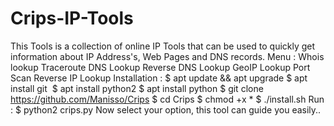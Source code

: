 # Crips-IP-Tools
This Tools is a collection of online IP Tools that can be used to quickly get information about IP Address's, Web Pages and DNS records.  Menu :  Whois lookup Traceroute DNS Lookup Reverse DNS Lookup GeoIP Lookup Port Scan Reverse IP Lookup  Installation :  $ apt update &amp;&amp; apt upgrade  $ apt install git   $ apt install python2  $ apt install python  $ git clone https://github.com/Manisso/Crips  $ cd Crips  $ chmod +x *  $ ./install.sh  Run :  $ python2 crips.py  Now select your option, this tool can guide you easily..
